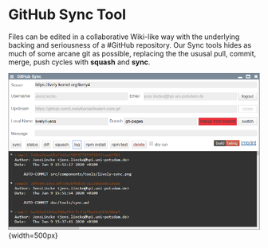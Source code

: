 # GitHub Sync Tool

Files can be edited in a collaborative Wiki-like way with the underlying backing and seriousness of a #GitHub repository. 
Our Sync tools hides as much of some arcane git as possible, replacing the the ususal pull, commit, merge, push cycles with **squash** and **sync**.

![](../../src/components/tools/lively-sync.png){width=500px}
